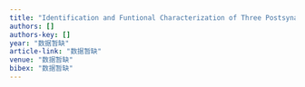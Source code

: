 ```yaml
---
title: "Identification and Funtional Characterization of Three Postsynaptic Short-chain Neurotoxins from Hydrophiinae, Lapemis hardwickii Gray."
authors: []
authors-key: []
year: "数据暂缺"
article-link: "数据暂缺"
venue: "数据暂缺"
bibex: "数据暂缺"
---
```

